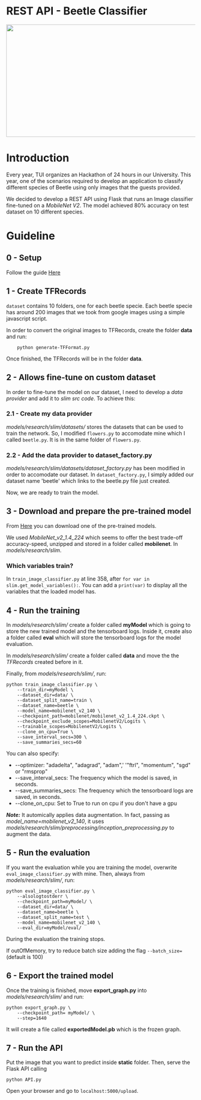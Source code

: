 # REST API - Beetle Classifier 
<p align="center">
  <img width="600" height="300" src="">
</p>

# Introduction
Every year, TUI organizes an Hackathon of 24 hours in our University. This year, one of the scenarios required to develop an application to classify different species of Beetle using only images that the guests provided. 

We decided to develop a REST API using Flask that runs an Image classifier fine-tuned on a *MobileNet V2*. The model achieved 80% accuracy on test dataset on 10 different species. 

# Guideline
## 0 - Setup
Follow the guide [Here](https://github.com/tensorflow/models/tree/master/research/slim#Install)

## 1 - Create TFRecords
```dataset``` contains 10 folders, one for each beetle specie. Each beetle specie has around 200 images that we took from google images using a simple javascript script.

In order to convert the original images to TFRecords, create the folder **data** and run:

```
	python generate-TFFormat.py
```

Once finished, the TFRecords will be in the folder **data**.

## 2 - Allows fine-tune on custom dataset
In order to fine-tune the model on our dataset, I need to develop a *data provider* and add it to *slim src code*. To achieve this:

### 2.1 - Create my data provider
*models/research/slim/datasets/* stores the datasets that can be used to train the network. So, I modified ```flowers.py``` to accomodate mine which I called ```beetle.py```. It is in the same folder of ```flowers.py```.

### 2.2 - Add the data provider to dataset_factory.py
*models/research/slim/datasets/dataset_factory.py* has been modified in order to accomodate our dataset.
In ```dataset_factory.py```, I simply added our dataset name 'beetle' which links to the beetle.py file just created.

Now, we are ready to train the model.

## 3 - Download and prepare the pre-trained model
From [Here](https://github.com/tensorflow/models/tree/master/research/slim#Pretrained) you can download one of the pre-trained models.

We used *MobileNet_v2_1.4_224* which seems to offer the best trade-off accuracy-speed, unzipped and stored in a folder called **mobilenet**. In *models/research/slim*.

### Which variables train?
In ```train_image_classifier.py``` at line 358, after ```for var in slim.get_model_variables():```.
You can add a ```print(var)``` to display all the variables that the loaded model has.

## 4 - Run the training 
In *models/research/slim/* create a folder called **myModel** which is going to store the new trained model and the tensorboard logs. Inside it, create also a folder called **eval** which will store the tensorboard logs for the model evaluation.

In *models/research/slim/* create a folder called **data** and move the the *TFRecords* created before in it.

Finally, from *models/research/slim/*, run:
```
python train_image_classifier.py \
    --train_dir=myModel \
    --dataset_dir=data/ \
    --dataset_split_name=train \
    --dataset_name=beetle \
    --model_name=mobilenet_v2_140 \
    --checkpoint_path=mobilenet/mobilenet_v2_1.4_224.ckpt \
    --checkpoint_exclude_scopes=MobilenetV2/Logits \
    --trainable_scopes=MobilenetV2/Logits \
    --clone_on_cpu=True \
    --save_interval_secs=300 \
    --save_summaries_secs=60

```

You can also specify:
* --optimizer: "adadelta", "adagrad", "adam",'
    '"ftrl", "momentum", "sgd" or "rmsprop"
* --save_interval_secs: The frequency which the model is saved, in seconds.
* --save_summaries_secs: The frequency which the tensorboard logs are saved, in seconds.
* --clone_on_cpu: Set to True to run on cpu if you don't have a gpu

***Note:*** It automically applies data augmentation. In fact, passing as *model_name=mobilenet_v2_140*,
it uses *models/research/slim/preprocessing/inception_preprocessing.py* to augment the data.

## 5 - Run the evaluation
If you want the evaluation while you are training the model, overwrite ```eval_image_classifier.py``` with mine. Then, always from *models/research/slim/*, run: 
```
python eval_image_classifier.py \
    --alsologtostderr \
    --checkpoint_path=myModel/ \
    --dataset_dir=data/ \
    --dataset_name=beetle \
    --dataset_split_name=test \
    --model_name=mobilenet_v2_140 \
    --eval_dir=myModel/eval/ 
```

During the evaluation the training stops.

If outOfMemory, try to reduce batch size adding the flag ```--batch_size=``` (default is 100)

## 6 - Export the trained model
Once the training is finished, move **export_graph.py** into *models/research/slim/* and run:
```
python export_graph.py \
    --checkpoint_path= myModel/ \
    --step=1640
```

It will create a file called **exportedModel.pb** which is the frozen graph.

## 7 - Run the API
Put the image that you want to predict inside **static** folder. Then, serve the Flask API calling
```
python API.py
```

Open your browser and go to ```localhost:5000/upload```.

